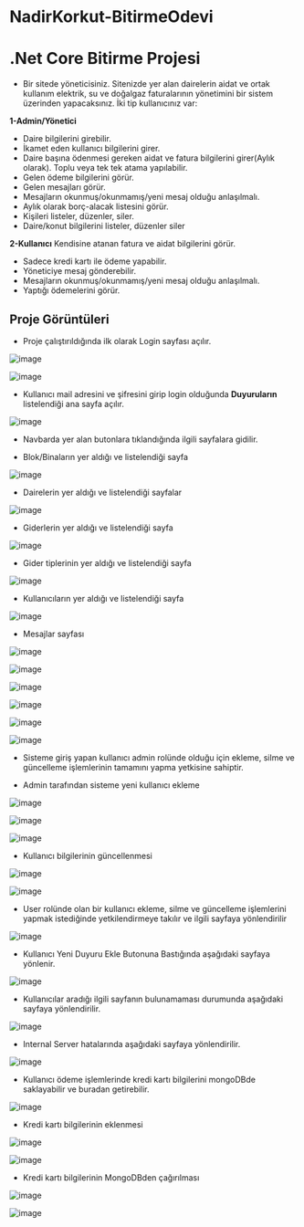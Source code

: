 # NadirKorkut-BitirmeOdevi

# .Net Core Bitirme Projesi

* Bir sitede yöneticisiniz. Sitenizde yer alan dairelerin aidat ve ortak kullanım
elektrik, su ve doğalgaz faturalarının yönetimini bir sistem üzerinden yapacaksınız.
İki tip kullanıcınız var:

**1-Admin/Yönetici**
-  Daire bilgilerini girebilir.
-  İkamet eden kullanıcı bilgilerini girer.
- Daire başına ödenmesi gereken aidat ve fatura bilgilerini girer(Aylık olarak). Toplu veya
tek tek atama yapılabilir.
- Gelen ödeme bilgilerini görür.
- Gelen mesajları görür.
- Mesajların okunmuş/okunmamış/yeni mesaj olduğu anlaşılmalı.
- Aylık olarak borç-alacak listesini görür.
- Kişileri listeler, düzenler, siler.
- Daire/konut bilgilerini listeler, düzenler siler

**2-Kullanıcı**
Kendisine atanan fatura ve aidat bilgilerini görür.
- Sadece kredi kartı ile ödeme yapabilir.
- Yöneticiye mesaj gönderebilir.
- Mesajların okunmuş/okunmamış/yeni mesaj olduğu anlaşılmalı.
- Yaptığı ödemelerini görür.

## Proje Görüntüleri

* Proje çalıştırıldığında ilk olarak Login sayfası açılır.

![image](https://github.com/PatikaDev-Logo-Net-Bootcamp/NadirKorkut-BitirmeOdevi/blob/main/app_screenshots/1.png)  

![image](https://github.com/PatikaDev-Logo-Net-Bootcamp/NadirKorkut-BitirmeOdevi/blob/main/app_screenshots/2.png)  

* Kullanıcı mail adresini ve şifresini girip login olduğunda **Duyuruların** listelendiği ana sayfa açılır.

![image](https://github.com/PatikaDev-Logo-Net-Bootcamp/NadirKorkut-BitirmeOdevi/blob/main/app_screenshots/3.png)

* Navbarda yer alan butonlara tıklandığında ilgili sayfalara gidilir.

* Blok/Binaların yer aldığı ve listelendiği sayfa

![image](https://github.com/PatikaDev-Logo-Net-Bootcamp/NadirKorkut-BitirmeOdevi/blob/main/app_screenshots/4.png)

* Dairelerin yer aldığı ve listelendiği sayfalar

![image](https://github.com/PatikaDev-Logo-Net-Bootcamp/NadirKorkut-BitirmeOdevi/blob/main/app_screenshots/5.png)

* Giderlerin yer aldığı ve listelendiği sayfa

![image](https://github.com/PatikaDev-Logo-Net-Bootcamp/NadirKorkut-BitirmeOdevi/blob/main/app_screenshots/6.png)

* Gider tiplerinin yer aldığı ve listelendiği sayfa

![image](https://github.com/PatikaDev-Logo-Net-Bootcamp/NadirKorkut-BitirmeOdevi/blob/main/app_screenshots/7.png)

* Kullanıcıların yer aldığı ve listelendiği sayfa

![image](https://github.com/PatikaDev-Logo-Net-Bootcamp/NadirKorkut-BitirmeOdevi/blob/main/app_screenshots/8.png)

* Mesajlar sayfası

![image](https://github.com/PatikaDev-Logo-Net-Bootcamp/NadirKorkut-BitirmeOdevi/blob/main/app_screenshots/9.png)

![image](https://github.com/PatikaDev-Logo-Net-Bootcamp/NadirKorkut-BitirmeOdevi/blob/main/app_screenshots/10.png)

![image](https://github.com/PatikaDev-Logo-Net-Bootcamp/NadirKorkut-BitirmeOdevi/blob/main/app_screenshots/11.png)

![image](https://github.com/PatikaDev-Logo-Net-Bootcamp/NadirKorkut-BitirmeOdevi/blob/main/app_screenshots/12.png)

![image](https://github.com/PatikaDev-Logo-Net-Bootcamp/NadirKorkut-BitirmeOdevi/blob/main/app_screenshots/13.png)

![image](https://github.com/PatikaDev-Logo-Net-Bootcamp/NadirKorkut-BitirmeOdevi/blob/main/app_screenshots/14.png)

* Sisteme giriş yapan kullanıcı admin rolünde olduğu için ekleme, silme ve güncelleme işlemlerinin tamamını yapma yetkisine sahiptir.

* Admin tarafından sisteme yeni kullanıcı ekleme

![image](https://github.com/PatikaDev-Logo-Net-Bootcamp/NadirKorkut-BitirmeOdevi/blob/main/app_screenshots/15.png)

![image](https://github.com/PatikaDev-Logo-Net-Bootcamp/NadirKorkut-BitirmeOdevi/blob/main/app_screenshots/16.png)

![image](https://github.com/PatikaDev-Logo-Net-Bootcamp/NadirKorkut-BitirmeOdevi/blob/main/app_screenshots/17.png)

* Kullanıcı bilgilerinin güncellenmesi

![image](https://github.com/PatikaDev-Logo-Net-Bootcamp/NadirKorkut-BitirmeOdevi/blob/main/app_screenshots/18.png)

![image](https://github.com/PatikaDev-Logo-Net-Bootcamp/NadirKorkut-BitirmeOdevi/blob/main/app_screenshots/19.png)

* User rolünde olan bir kullanıcı ekleme, silme ve güncelleme işlemlerini yapmak istediğinde yetkilendirmeye takılır ve ilgili sayfaya yönlendirilir

![image](https://github.com/PatikaDev-Logo-Net-Bootcamp/NadirKorkut-BitirmeOdevi/blob/main/app_screenshots/20.png)

* Kullanıcı Yeni Duyuru Ekle Butonuna Bastığında aşağıdaki sayfaya yönlenir.

![image](https://github.com/PatikaDev-Logo-Net-Bootcamp/NadirKorkut-BitirmeOdevi/blob/main/app_screenshots/21.png)

* Kullanıcılar aradığı ilgili sayfanın bulunamaması durumunda aşağıdaki sayfaya yönlendirilir.

![image](https://github.com/PatikaDev-Logo-Net-Bootcamp/NadirKorkut-BitirmeOdevi/blob/main/app_screenshots/22.png)

* Internal Server hatalarında aşağıdaki sayfaya yönlendirilir.

![image](https://github.com/PatikaDev-Logo-Net-Bootcamp/NadirKorkut-BitirmeOdevi/blob/main/app_screenshots/23.png)

* Kullanıcı ödeme işlemlerinde kredi kartı bilgilerini mongoDBde saklayabilir ve buradan getirebilir.

![image](https://github.com/PatikaDev-Logo-Net-Bootcamp/NadirKorkut-BitirmeOdevi/blob/main/app_screenshots/24.png)

* Kredi kartı bilgilerinin eklenmesi

![image](https://github.com/PatikaDev-Logo-Net-Bootcamp/NadirKorkut-BitirmeOdevi/blob/main/app_screenshots/25.png)

![image](https://github.com/PatikaDev-Logo-Net-Bootcamp/NadirKorkut-BitirmeOdevi/blob/main/app_screenshots/26.png)

* Kredi kartı bilgilerinin MongoDBden çağırılması

![image](https://github.com/PatikaDev-Logo-Net-Bootcamp/NadirKorkut-BitirmeOdevi/blob/main/app_screenshots/27.png)

![image](https://github.com/PatikaDev-Logo-Net-Bootcamp/NadirKorkut-BitirmeOdevi/blob/main/app_screenshots/28.png)
